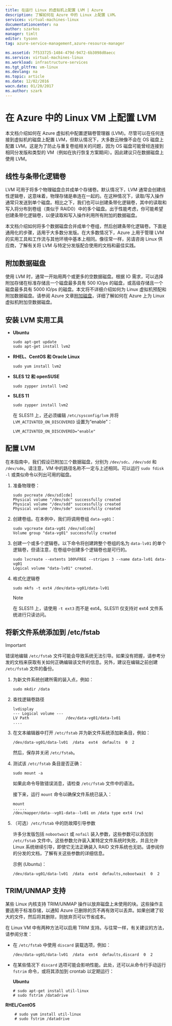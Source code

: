 ```yaml
---
title: 在运行 Linux 的虚拟机上配置 LVM | Azure
description: 了解如何在 Azure 中的 Linux 上配置 LVM。
services: virtual-machines-linux
documentationcenter: na
author: szarkos
manager: timlt
editor: tysonn
tag: azure-service-management,azure-resource-manager

ms.assetid: 7f533725-1484-479d-9472-6b3098d0aecc
ms.service: virtual-machines-linux
ms.workload: infrastructure-services
ms.tgt_pltfrm: vm-linux
ms.devlang: na
ms.topic: article
ms.date: 12/02/2016
wacn.date: 01/20/2017
ms.author: szark
---
```


# 在 Azure 中的 Linux VM 上配置 LVM
本文档介绍如何在 Azure 虚拟机中配置逻辑卷管理器 (LVM)。尽管可以在任何连接到虚拟机的磁盘上配置 LVM，但默认情况下，大多数云映像不会在 OS 磁盘上配置 LVM。这是为了防止与重复卷组相关的问题，因为 OS 磁盘可能曾经连接到相同分发版和类型的 VM（例如在执行恢复方案期间）。因此建议只在数据磁盘上使用 LVM。

## 线性与条带化逻辑卷
LVM 可用于将多个物理磁盘合并成单个存储卷。默认情况下，LVM 通常会创建线性逻辑卷，这意味着，物理存储是串连在一起的。在这种情况下，读取/写入操作通常只发送到单个磁盘。相比之下，我们也可以创建条带化逻辑卷，其中的读取和写入将分布到卷组（类似于 RAID0）中的多个磁盘。出于性能考虑，你可能希望创建条带化逻辑卷，以便读取和写入操作利用所有附加的数据磁盘。

本文档介绍如何将多个数据磁盘合并成单个卷组，然后创建条带化逻辑卷。下面是通用化的步骤，适用于大多数分发版。在大多数情况下，Azure 上用于管理 LVM 的实用工具和工作流与其他环境中基本上相同。像往常一样，另请咨询 Linux 供应商，了解有关将 LVM 与特定分发版配合使用的文档和最佳实践。

## 附加数据磁盘
使用 LVM 时，通常一开始用两个或更多的空数据磁盘。根据 IO 需求，可以选择附加存储在标准存储且一个磁盘最多具有 500 IO/ps 的磁盘，或高级存储且一个磁盘最多具有 5000 IO/ps 的磁盘。本文将不详细介绍如何为 Linux 虚拟机预配和附加数据磁盘。请参阅 Azure 文章[附加磁盘](./virtual-machines-linux-add-disk.md)，详细了解如何在 Azure 上为 Linux 虚拟机附加空数据磁盘。

## 安装 LVM 实用工具
* **Ubuntu**

    ```
    sudo apt-get update
    sudo apt-get install lvm2
    ```

* **RHEL、CentOS 和 Oracle Linux**

    ```
    sudo yum install lvm2
    ```

* **SLES 12 和 openSUSE**

    ```
    sudo zypper install lvm2
    ```

* **SLES 11**

    ```
    sudo zypper install lvm2
    ```

    在 SLES11 上，还必须编辑 `/etc/sysconfig/lvm` 并将 `LVM_ACTIVATED_ON_DISCOVERED` 设置为“enable”：

    ```
    LVM_ACTIVATED_ON_DISCOVERED="enable" 
    ```

## 配置 LVM
在本指南中，我们假设已附加三个数据磁盘，分别为 `/dev/sdc`、`/dev/sdd` 和 `/dev/sde`。请注意，VM 中的路径名称不一定与上述相同。可以运行 `sudo fdisk -l` 或类似命令以列出可用的磁盘。

1. 准备物理卷：

    ```
    sudo pvcreate /dev/sd[cde]
    Physical volume "/dev/sdc" successfully created
    Physical volume "/dev/sdd" successfully created
    Physical volume "/dev/sde" successfully created
    ```

2. 创建卷组。在本例中，我们将调用卷组 `data-vg01`：

    ```
    sudo vgcreate data-vg01 /dev/sd[cde]
    Volume group "data-vg01" successfully created
    ```

3. 创建一个或多个逻辑卷。以下命令将创建跨整个卷组的名为 `data-lv01` 的单个逻辑卷，但请注意，在卷组中创建多个逻辑卷也是可行的。

    ```
    sudo lvcreate --extents 100%FREE --stripes 3 --name data-lv01 data-vg01
    Logical volume "data-lv01" created.
    ```

4. 格式化逻辑卷

    ```
    sudo mkfs -t ext4 /dev/data-vg01/data-lv01
    ```

    > [!NOTE]
    在 SLES11 上，请使用 `-t ext3` 而不是 ext4。SLES11 仅支持对 ext4 文件系统进行只读访问。

## 将新文件系统添加到 /etc/fstab
> [!IMPORTANT]
错误地编辑 `/etc/fstab` 文件可能会导致系统无法引导。如果没有把握，请参考分发的文档来获取有关如何正确编辑该文件的信息。另外，建议在编辑之前创建 `/etc/fstab` 文件的备份。

1. 为新文件系统创建所需的装入点，例如：

    ```
    sudo mkdir /data
    ```

2. 查找逻辑卷路径

    ```
    lvdisplay
    --- Logical volume ---
    LV Path                /dev/data-vg01/data-lv01
    ....
    ```

3. 在文本编辑器中打开 `/etc/fstab` 并为新文件系统添加新条目，例如：

    ```
    /dev/data-vg01/data-lv01  /data  ext4  defaults  0  2
    ```

    然后，保存并关闭 `/etc/fstab`。

4. 测试该 `/etc/fstab` 条目是否正确：

    ```
    sudo mount -a
    ```

    如果此命令导致错误消息，请检查 `/etc/fstab` 文件中的语法。

    接下来，运行 `mount` 命令以确保文件系统已装入：

    ```
    mount
    ......
    /dev/mapper/data--vg01-data--lv01 on /data type ext4 (rw)
    ```

5. （可选）`/etc/fstab` 中的防故障引导参数

    许多分发版包括 `nobootwait` 或 `nofail` 装入参数，这些参数可以添加到 `/etc/fstab` 文件中。这些参数允许装入某特定文件系统时失败，并且允许 Linux 系统继续引导，即使它无法正确装入 RAID 文件系统也无妨。请参阅你的分发的文档，了解有关这些参数的详细信息。

    示例 (Ubuntu)：

    ```
    /dev/data-vg01/data-lv01  /data  ext4  defaults,nobootwait  0  2
    ```

## TRIM/UNMAP 支持
某些 Linux 内核支持 TRIM/UNMAP 操作以放弃磁盘上未使用的块。这些操作主要适用于标准存储，以通知 Azure 已删除的页不再有效可以丢弃。如果创建了较大的文件，然后将其删除，则放弃页可以节省成本。

在 Linux VM 中有两种方法可以启用 TRIM 支持。与往常一样，有关建议的方法，请参阅分发：

- 在 `/etc/fstab` 中使用 `discard` 装载选项，例如：

    ```
    /dev/data-vg01/data-lv01  /data  ext4  defaults,discard  0  2
    ```

- 在某些情况下 `discard` 选项可能会影响性能。此处，还可以从命令行手动运行 `fstrim` 命令，或将其添加到 crontab 以定期运行：

    **Ubuntu**

    ```
    # sudo apt-get install util-linux
    # sudo fstrim /datadrive
    ```

**RHEL/CentOS**

```
    # sudo yum install util-linux
    # sudo fstrim /datadrive
```

<!---HONumber=Mooncake_0116_2017-->